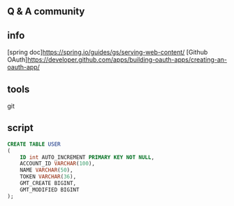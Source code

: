 ## Q & A community

## info
[spring doc]https://spring.io/guides/gs/serving-web-content/
[Github OAuth]https://developer.github.com/apps/building-oauth-apps/creating-an-oauth-app/

## tools
git

## script
```sql
CREATE TABLE USER
(
    ID int AUTO_INCREMENT PRIMARY KEY NOT NULL,
    ACCOUNT_ID VARCHAR(100),
    NAME VARCHAR(50),
    TOKEN VARCHAR(36),
    GMT_CREATE BIGINT,
    GMT_MODIFIED BIGINT
);

```